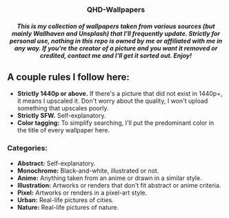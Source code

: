 <h3 align="center">
QHD-Wallpapers
 <h5 align="center">
This is my collection of wallpapers taken from various sources (but mainly Wallhaven and Unsplash) that I'll frequently update. Strictly for personal use, nothing in this repo is owned by me or affiliated with me in any way. If you're the creator of a picture and you want it removed or credited, contact me and I'll get it sorted out. Enjoy!
 </h5>
</h3>
   

## **A couple rules I follow here:**
-  **Strictly 1440p or above.** If there's a picture that did not exist in 1440p+, it means I upscaled it. Don't worry about the quality, I won't upload something that upscales poorly.
-  **Strictly SFW.** Self-explanatory.
-  **Color tagging:** To simplify searching, I'll put the predominant color in the title of every wallpaper here.

 ### **Categories:**
 - **Abstract:** Self-explanatory.
 - **Monochrome:** Black-and-white, illustrated or not.
 - **Anime:** Anything taken from an anime or drawn in a similar style.
 -  **Illustration:** Artworks or renders that don't fit abstract or anime criteria.
 -  **Pixel:** Artworks or renders in a pixel-art style.
 -  **Urban:** Real-life pictures of cities.
 -  **Nature:** Real-life pictures of nature.
